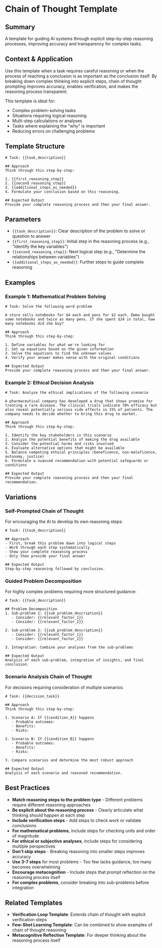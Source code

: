 # Chain of Thought Template

## Summary
A template for guiding AI systems through explicit step-by-step reasoning processes, improving accuracy and transparency for complex tasks.

## Context & Application
Use this template when a task requires careful reasoning or when the process of reaching a conclusion is as important as the conclusion itself. By breaking down complex thinking into explicit steps, chain of thought prompting improves accuracy, enables verification, and makes the reasoning process transparent.

This template is ideal for:
- Complex problem-solving tasks
- Situations requiring logical reasoning
- Multi-step calculations or analyses
- Tasks where explaining the "why" is important
- Reducing errors on challenging problems

## Template Structure

```
# Task: {{task_description}}

## Approach
Think through this step-by-step:

1. {{first_reasoning_step}}
2. {{second_reasoning_step}}
3. {{additional_steps_as_needed}}
4. Formulate your conclusion based on this reasoning.

## Expected Output
Provide your complete reasoning process and then your final answer.
```

## Parameters

- `{{task_description}}`: Clear description of the problem to solve or question to answer
- `{{first_reasoning_step}}`: Initial step in the reasoning process (e.g., "Identify the key variables")
- `{{second_reasoning_step}}`: Next logical step (e.g., "Determine the relationships between variables")
- `{{additional_steps_as_needed}}`: Further steps to guide complete reasoning

## Examples

### Example 1: Mathematical Problem Solving

```
# Task: Solve the following word problem

A store sells notebooks for $4 each and pens for $2 each. Emma bought some notebooks and twice as many pens. If she spent $24 in total, how many notebooks did she buy?

## Approach
Think through this step-by-step:

1. Define variables for what we're looking for
2. Set up equations based on the given information
3. Solve the equations to find the unknown values
4. Verify your answer makes sense with the original conditions

## Expected Output
Provide your complete reasoning process and then your final answer.
```

### Example 2: Ethical Decision Analysis

```
# Task: Analyze the ethical implications of the following scenario

A pharmaceutical company has developed a drug that shows promise for treating a rare disease. The clinical trials indicate 70% efficacy but also reveal potentially serious side effects in 15% of patients. The company needs to decide whether to bring this drug to market.

## Approach
Think through this step-by-step:

1. Identify the key stakeholders in this scenario
2. Analyze the potential benefits of making the drug available
3. Consider the potential harms and risks involved
4. Evaluate alternative options that might be available
5. Balance competing ethical principles (beneficence, non-maleficence, autonomy, justice)
6. Formulate a nuanced recommendation with potential safeguards or conditions

## Expected Output
Provide your complete reasoning process and then your final recommendation.
```

## Variations

### Self-Prompted Chain of Thought
For encouraging the AI to develop its own reasoning steps:

```
# Task: {{task_description}}

## Approach
- First, break this problem down into logical steps
- Work through each step systematically
- Show your complete reasoning process
- Only then provide your final answer

## Expected Output
Step-by-step reasoning followed by conclusion.
```

### Guided Problem Decomposition
For highly complex problems requiring more structured guidance:

```
# Task: {{task_description}}

## Problem Decomposition
1. Sub-problem 1: {{sub_problem_description}}
   - Consider: {{relevant_factor_1}}
   - Consider: {{relevant_factor_2}}

2. Sub-problem 2: {{sub_problem_description}}
   - Consider: {{relevant_factor_1}}
   - Consider: {{relevant_factor_2}}

3. Integration: Combine your analyses from the sub-problems

## Expected Output
Analysis of each sub-problem, integration of insights, and final conclusion.
```

### Scenario Analysis Chain of Thought
For decisions requiring consideration of multiple scenarios:

```
# Task: {{decision_task}}

## Approach
Think through this step-by-step:

1. Scenario A: If {{condition_A}} happens
   - Probable outcomes:
   - Benefits:
   - Risks:

2. Scenario B: If {{condition_B}} happens
   - Probable outcomes:
   - Benefits:
   - Risks:

3. Compare scenarios and determine the most robust approach

## Expected Output
Analysis of each scenario and reasoned recommendation.
```

## Best Practices

- **Match reasoning steps to the problem type** - Different problems require different reasoning approaches
- **Be explicit about the reasoning process** - Clearly articulate what thinking should happen at each step
- **Include verification steps** - Add steps to check work or validate conclusions
- **For mathematical problems**, include steps for checking units and order of magnitude
- **For ethical or subjective analyses**, include steps for considering multiple perspectives
- **Don't skip steps** - Breaking reasoning into smaller steps improves accuracy
- **Use 3-7 steps** for most problems - Too few lacks guidance, too many becomes overwhelming
- **Encourage metacognition** - Include steps that prompt reflection on the reasoning process itself
- **For complex problems**, consider breaking into sub-problems before integration

## Related Templates

- **Verification Loop Template**: Extends chain of thought with explicit verification steps
- **Few-Shot Learning Template**: Can be combined to show examples of chain of thought reasoning
- **Metacognitive Reflection Template**: For deeper thinking about the reasoning process itself
